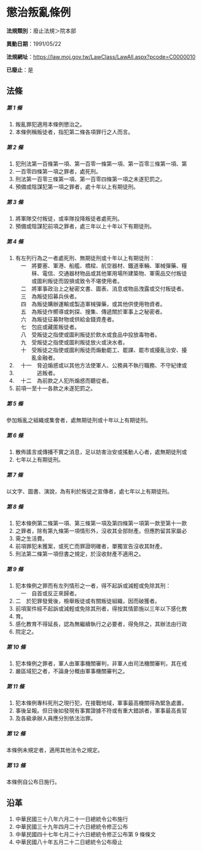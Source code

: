 # 懲治叛亂條例

**法規類別**：廢止法規＞院本部

**異動日期**：1991/05/22  

**法規網址**：https://law.moj.gov.tw/LawClass/LawAll.aspx?pcode=C0000010

**已廢止**：是



## 法條
##### 第 1 條
1. 叛亂罪犯適用本條例懲治之。
1. 本條例稱叛徒者，指犯第二條各項罪行之人而言。

##### 第 2 條
1. 犯刑法第一百條第一項、第一百零一條第一項、第一百零三條第一項、第
1. 一百零四條第一項之罪者，處死刑。
1. 刑法第一百零三條第一項、第一百零四條第一項之未遂犯罰之。
1. 預備或陰謀犯第一項之罪者，處十年以上有期徒刑。

##### 第 3 條
1. 將軍隊交付叛徒，或率隊投降叛徒者處死刑。
1. 預備或陰謀犯前項之罪者，處三年以上十年以下有期徒刑。

##### 第 4 條
1. 有左列行為之一者處死刑、無期徒刑或十年以上有期徒刑：  
　一　將要塞、軍港、船艦、橋樑、航空器材、鐵道車輛、軍械彈藥、糧  
　　　秣、電信、交通器材物品或其他軍用場所建築物、軍需品交付叛徒  
　　　或圖利叛徒而毀損或致令不堪使用者。  
　二　將軍事政治上之秘密文書、圖表、消息或物品洩露或交付叛徒者。  
　三　為叛徒招募兵伕者。  
　四　為叛徒購辦運輸或製造軍械彈藥，或其他供使用物資者。  
　五　為叛徒作嚮導或刺探、搜集、傳遞關於軍事上之秘密者。  
　六　為叛徒征募財物或供給金錢資產者。  
　七　包庇或藏匿叛徒者。  
　八　受叛徒之指使或圖利叛徒於飲水或食品中投放毒物者。  
　九　受叛徒之指使或圖利叛徒放火或決水者。  
　十　受叛徒之指使或圖利叛徒而煽動罷工、罷課、罷市或擾亂治安、擾  
　　　亂金融者。
1. 　十一　脅迫煽惑或以其他方法使軍人、公務員不執行職務、不守紀律或
1. 　　　　逃叛者。
1. 　十二　為前款之人犯所煽惑而聽從者。
1. 前項一至十一各款之未遂犯罰之。

##### 第 5 條
參加叛亂之組織或集會者，處無期徒刑或十年以上有期徒刑。

##### 第 6 條
1. 散佈謠言或傳播不實之消息，足以妨害治安或搖動人心者，處無期徒刑或
1. 七年以上有期徒刑。

##### 第 7 條
以文字、圖書、演說，為有利於叛徒之宣傳者，處七年以上有期徒刑。

##### 第 8 條
1. 犯本條例第二條第一項、第三條第一項及第四條第一項第一款至第十一款
1. 之罪者，除有第九條第一項情形外，沒收其全部財產。但應酌留其家屬必
1. 需之生活費。
1. 前項罪犯未獲案，或死亡而罪證明確者，單獨宣告沒收其財產。
1. 刑法第二條第一項但書之規定，於沒收財產不適用之。

##### 第 9 條
1. 犯本條例之罪而有左列情形之一者，得不起訴或減輕或免除其刑：  
　一　自首或反正來歸者。
1.   二　於犯罪發覺後，檢舉叛徒或有關叛徒組織，因而破獲者。
1. 前項案件經不起訴或減輕或免除其刑者，得按其情節施以三年以下感化教
1. 育。
1. 感化教育不得延長，認為無繼續執行之必要者，得免除之，其辦法由行政
1. 院定之。

##### 第 10 條
1. 犯本條例之罪者，軍人由軍事機關審判，非軍人由司法機關審判，其在戒
1. 嚴區域犯之者，不論身分概由軍事機關審判之。

##### 第 11 條
1. 犯本條例專科死刑之現行犯，在接戰地域，軍事最高機關得為緊急處置，
1. 事後呈報。但日後如發現有事實證據不符或有重大錯誤者，軍事最高長官
1. 及各級承辦人員應分別依法治罪。

##### 第 12 條
本條例未規定者，適用其他法令之規定。

##### 第 13 條
本條例自公布日施行。

## 沿革
1. 中華民國三十八年六月二十一日總統令公布施行
1. 中華民國三十九年四月二十六日總統令修正公布
1. 中華民國四十七年七月二十六日總統令修正公布第 9  條條文
1. 中華民國八十年五月二十二日總統令公布廢止
